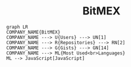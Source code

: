 <h1 align="center">BitMEX</h1>

```mermaid
graph LR
COMPANY_NAME{BitMEX}
COMPANY_NAME ---> U{Users} ---> UN[1]
COMPANY_NAME ---> R{Repositories} ---> RN[2]
COMPANY_NAME ---> G{Gists} ---> GN[14]
COMPANY_NAME ---> ML{Most Used<br>Languages}
ML --> JavaScript[JavaScript]
```
